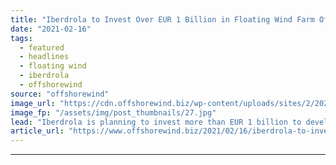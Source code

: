```yaml
---
title: "Iberdrola to Invest Over EUR 1 Billion in Floating Wind Farm Offshore Spain"
date: "2021-02-16"
tags: 
  - featured
  - headlines
  - floating wind
  - iberdrola
  - offshorewind
source: "offshorewind"
image_url: "https://cdn.offshorewind.biz/wp-content/uploads/sites/2/2021/02/16133004/Iberdrola-to-Invest-Over-EUR-1-Billion-in-Floating-Wind-Farm-Offshore-Spain.jpg"
image_fp: "/assets/img/post_thumbnails/27.jpg"
lead: "Iberdrola is planning to invest more than EUR 1 billion to develop a 300"
article_url: "https://www.offshorewind.biz/2021/02/16/iberdrola-to-invest-over-eur-1-billion-in-floating-wind-farm-offshore-spain/"
---
```


---
